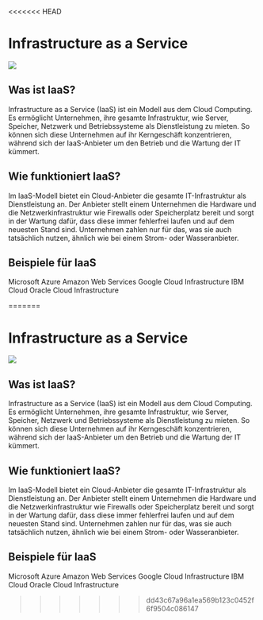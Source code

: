 <<<<<<< HEAD


# Infrastructure as a Service

![](https://gbssg.gitlab.io/m346/img/cloud/cloud-servicemodelle.png)

## Was ist IaaS?

 Infrastructure as a Service (IaaS) ist ein Modell aus dem Cloud Computing. Es ermöglicht Unternehmen, ihre gesamte Infrastruktur, wie Server, Speicher, Netzwerk und Betriebssysteme als Dienstleistung zu mieten. So können sich diese Unternehmen auf ihr Kerngeschäft konzentrieren, während sich der IaaS-Anbieter um den Betrieb und die Wartung der IT kümmert.

## Wie funktioniert IaaS?

Im IaaS-Modell bietet ein Cloud-Anbieter die gesamte IT-Infrastruktur als Dienstleistung an. Der Anbieter stellt einem Unternehmen die Hardware und die Netzwerkinfrastruktur wie Firewalls oder Speicherplatz bereit und sorgt in der Wartung dafür, dass diese immer fehlerfrei laufen und auf dem neuesten Stand sind. Unternehmen zahlen nur für das, was sie auch tatsächlich nutzen, ähnlich wie bei einem Strom- oder Wasseranbieter.

## Beispiele für IaaS

Microsoft Azure
Amazon Web Services
Google Cloud Infrastructure
IBM Cloud
Oracle Cloud Infrastructure




=======


# Infrastructure as a Service

![](https://gbssg.gitlab.io/m346/img/cloud/cloud-servicemodelle.png)

## Was ist IaaS?

 Infrastructure as a Service (IaaS) ist ein Modell aus dem Cloud Computing. Es ermöglicht Unternehmen, ihre gesamte Infrastruktur, wie Server, Speicher, Netzwerk und Betriebssysteme als Dienstleistung zu mieten. So können sich diese Unternehmen auf ihr Kerngeschäft konzentrieren, während sich der IaaS-Anbieter um den Betrieb und die Wartung der IT kümmert.

## Wie funktioniert IaaS?

Im IaaS-Modell bietet ein Cloud-Anbieter die gesamte IT-Infrastruktur als Dienstleistung an. Der Anbieter stellt einem Unternehmen die Hardware und die Netzwerkinfrastruktur wie Firewalls oder Speicherplatz bereit und sorgt in der Wartung dafür, dass diese immer fehlerfrei laufen und auf dem neuesten Stand sind. Unternehmen zahlen nur für das, was sie auch tatsächlich nutzen, ähnlich wie bei einem Strom- oder Wasseranbieter.

## Beispiele für IaaS

Microsoft Azure
Amazon Web Services
Google Cloud Infrastructure
IBM Cloud
Oracle Cloud Infrastructure




>>>>>>> dd43c67a96a1ea569b123c0452f6f9504c086147
